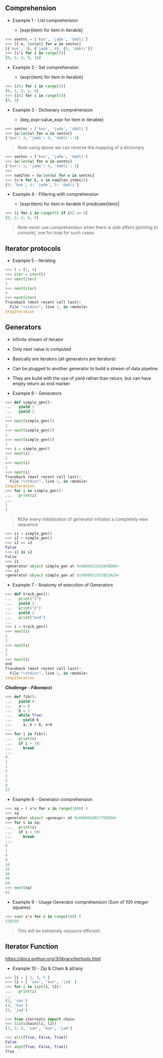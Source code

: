 
## Comprehension

- Example 1 - List comprehension

    - [expr(item) for item in iterable]

```python
>>> sentnc = ['kun', 'jade', 'dabli']
>>> [{ w, len(w)} for w in sentnc]
[{'kun', 3}, {'jade', 4}, {5, 'dabli'}]
>>> [i*i for i in range(5)]
[0, 1, 4, 9, 16]

```

- Example 2 - Set comprehension

    - {expr(item) for item in iterable}

```python
>>> [i%2 for i in range(5)]
[0, 1, 0, 1, 0]
>>> {i%2 for i in range(5)}
{0, 1}

```

- Example 3 - Dictionary comprehension

    - {key_expr:value_expr for item in iterable}

```python
>>> sentnc = ['kun', 'jade', 'dabli']
>>> {w:len(w) for w in sentnc}
{'kun': 3, 'jade': 4, 'dabli': 5}

```

> Note using above we can reverse the mapping of a dictionary

```python
>>> sentnc = ['kun', 'jade', 'dabli']
>>> {w:len(w) for w in sentnc}
{'kun': 3, 'jade': 4, 'dabli': 5}
>>>
>>> nam2len = {w:len(w) for w in sentnc}
>>> {v:k for k, v in nam2len.items()}
{3: 'kun', 4: 'jade', 5: 'dabli'}

```

- Example 4 - Filtering with comprehension

    - [expr(item) for item in iterable if predicate(item)]

```python
>>> [i for i in range(9) if i%2 == 0]
[0, 2, 4, 6, 8]

```

> Note never use comprehension when there is side effect (printing to console), use for loop for such cases

## Iterator protocols

- Example 5 - Iterating

```python
>>> l = [1, 4]
>>> iter = iter(l)
>>> next(iter)
1
>>> next(iter)
4
>>> next(iter)
Traceback (most recent call last):
  File "<stdin>", line 1, in <module>
StopIteration
```

## Generators

- Infinite stream of iterator
- Only next value is computed
- Basically are iterators (all generators are iterators)
- Can be plugged to another generator to build a stream of data pipeline
- They are build with the use of yield rather than return, but can have empty return as end marker

- Example 6 - Generators

```python
>>> def simple_gen():
...   yield 1
...   yield 2
...
>>> next(simple_gen())
1
>>> next(simple_gen())
1
>>> next(simple_gen())
1
>>> i = simple_gen()
>>> next(i)
1
>>> next(i)
2
>>> next(i)
Traceback (most recent call last):
  File "<stdin>", line 1, in <module>
StopIteration
>>> for i in simple_gen():
...   print(i)
...
1
2

```

> NOte every initialization of generator initiates a completely new sequence

```python
>>> i1 = simple_gen()
>>> i2 = simple_gen()
>>> i1 == i2
False
>>> i1 is i2
False
>>> i1
<generator object simple_gen at 0x000001C015AFBDD0>
>>> i2
<generator object simple_gen at 0x000001C015B53AC0>

```

- Example 7 - Anatomy of execution of Generators

```python
>>> def track_gen():
...   print("1")
...   yield 1
...   print("2")
...   yield 2
...   print("end")
...
>>> i = track_gen()
>>> next(i)
1
1
>>> next(i)
2
2
>>> next(i)
end
Traceback (most recent call last):
  File "<stdin>", line 1, in <module>
StopIteration
```

***Challenge - Fibonacci***

```python
>>> def fib():
...   yield 0
...   a = 0
...   b = 1
...   while True:
...     yield b
...     a, b = b, a+b
...
>>> for i in fib():
...   print(i)
...   if i > 10:
...     break
...
0
1
1
2
3
5
8
13
```

- Example 8 - Generator comprehension

```python
>>> sq = ( x*x for x in range(1000) )
>>> sq
<generator object <genexpr> at 0x0000016B377EBDD0>
>>> for s in sq:
...   print(s)
...   if s > 50:
...     break
...
0
1
4
9
16
25
36
49
64
>>> next(sq)
81
```

- Example 9 - Usage Generator comprehension (Sum of 100 integer squares)

```python
>>> sum( x*x for x in range(100) )
328350

```

> This will be extremely resource efficient

## Iterator Function

https://docs.python.org/3/library/itertools.html

- Example 10 - Zip & Chain & all/any

```python
>>> l1 = [ 2, 3, 5 ]
>>> l2 = [ 'san', 'kun', 'jad' ]
>>> for i in zip(l1, l2):
...   print(i)
...
(2, 'san')
(3, 'kun')
(5, 'jad')

>>> from itertools import chain
>>> list(chain(l1, l2))
[2, 3, 5, 'san', 'kun', 'jad']

>>> all([True, False, True])
False
>>> any([True, False, True])
True

```